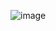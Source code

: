![image](https://github.com/Abiji-2020/DSA-Cracker/assets/145255212/c17c87c2-27e5-4871-905e-f6ee5a76545c)
